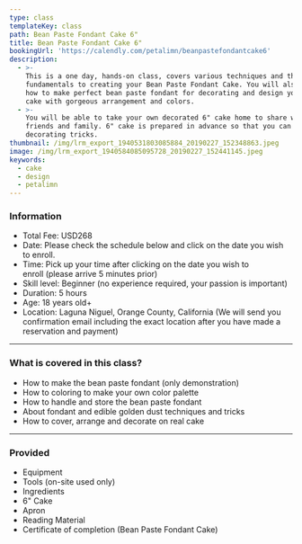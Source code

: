 ```yaml
---
type: class
templateKey: class
path: Bean Paste Fondant Cake 6"
title: Bean Paste Fondant Cake 6"
bookingUrl: 'https://calendly.com/petalimn/beanpastefondantcake6'
description:
  - >-
    This is a one day, hands-on class, covers various techniques and the
    fundamentals to creating your Bean Paste Fondant Cake. You will also learn
    how to make perfect bean paste fondant for decorating and design your own
    cake with gorgeous arrangement and colors.
  - >-
    You will be able to take your own decorated 6" cake home to share with
    friends and family. 6" cake is prepared in advance so that you can focus on
    decorating tricks.
thumbnail: /img/lrm_export_1940531803085884_20190227_152348863.jpeg
image: /img/lrm_export_1940584085095728_20190227_152441145.jpeg
keywords:
  - cake
  - design
  - petalimn
---
```

### Information

* Total Fee: USD268
* Date: Please check the schedule below and click on the date you wish to enroll.
* Time: Pick up your time after clicking on the date you wish to enroll (please arrive 5 minutes prior)
* Skill level: Beginner (no experience required, your passion is important)
* Duration: 5 hours
* Age: 18 years old+
* Location: Laguna Niguel, Orange County, California (We will send you confirmation email including the exact location after you have made a reservation and payment)

- - -

### What is covered in this class?

* How to make the bean paste fondant (only demonstration)
* How to coloring to make your own color palette
* How to handle and store the bean paste fondant
* About fondant and edible golden dust techniques and tricks
* How to cover, arrange and decorate on real cake

- - -

### Provided

* Equipment
* Tools (on-site used only)
* Ingredients
* 6" Cake
* Apron
* Reading Material
* Certificate of completion (Bean Paste Fondant Cake)
